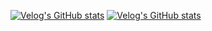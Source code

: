 <!--
**YEJIN-code/YEJIN-code** is a ✨ _special_ ✨ repository because its `README.md` (this file) appears on your GitHub profile.

Here are some ideas to get you started:

- 🔭 I’m currently working on ...
- 🌱 I’m currently learning ...
- 👯 I’m looking to collaborate on ...
- 🤔 I’m looking for help with ...
- 💬 Ask me about ...
- 📫 How to reach me: ...
- 😄 Pronouns: ...
- ⚡ Fun fact: ...
-->
[![Velog's GitHub stats](https://velog-readme-stats.vercel.app/api/badge?name=yejiiiin)](https://velog.io/@yejiiiin) 
[![Velog's GitHub stats](https://velog-readme-stats.vercel.app/api?name=yejiiiin)](https://velog-readme-stats.vercel.app/api/redirect?name=YEJIN-code&tag=github)
